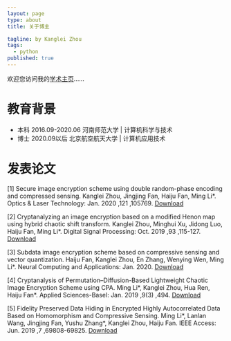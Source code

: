 ```yaml
---
layout: page
type: about
title: 关于博主

tagline: by Kanglei Zhou
tags: 
  - python
published: true
---
```

欢迎您访问我的[学术主页](https://zhoukanglei.github.io/)……

# 教育背景

- 本科 
    2016.09-2020.06 河南师范大学 | 计算机科学与技术
- 博士 
    2020.09以后 北京航空航天大学 | 计算机应用技术

# 发表论文

[1] Secure image encryption scheme using double random-phase encoding and compressed sensing.
Kanglei Zhou, Jingjing Fan, Haiju Fan, Ming Li*. Optics & Laser Technology: Jan. 2020 ,121 ,105769.
[Download](https://sci-hub.tw/https://www.sciencedirect.com/science/article/pii/S0030399219309648)

[2] Cryptanalyzing an image encryption based on a modified Henon map using hybrid chaotic shift transform.
Kanglei Zhou, Minghui Xu, Jidong Luo, Haiju Fan, Ming Li*. Digital Signal Processing: Oct. 2019 ,93 ,115-127.
[Download](https://sci-hub.tw/https://www.sciencedirect.com/science/article/abs/pii/S105120041930106X)

[3] Subdata image encryption scheme based on compressive sensing and vector quantization.
Haiju Fan, Kanglei Zhou, En Zhang, Wenying Wen, Ming Li*. Neural Computing and Applications: Jan. 2020.
[Download](https://sci-hub.ren/https://doi.org/10.1007/s00521-020-04724-x)

[4] Cryptanalysis of Permutation–Diffusion-Based Lightweight Chaotic Image Encryption Scheme using CPA.
Ming Li*, Kanglei Zhou, Hua Ren, Haiju Fan*. Applied Sciences-Basel: Jan. 2019 ,9(3) ,494.
[Download](https://sci-hub.tw/10.3390/app9030494)

[5] Fidelity Preserved Data Hiding in Encrypted Highly Autocorrelated Data Based on Homomorphism and Compressive Sensing.
Ming Li*, Lanlan Wang, Jingjing Fan, Yushu Zhang*, Kanglei Zhou, Haiju Fan. IEEE Access: Jun. 2019 ,7 ,69808-69825.
[Download](https://sci-hub.tw/https://ieeexplore.ieee.org/document/8723333)
